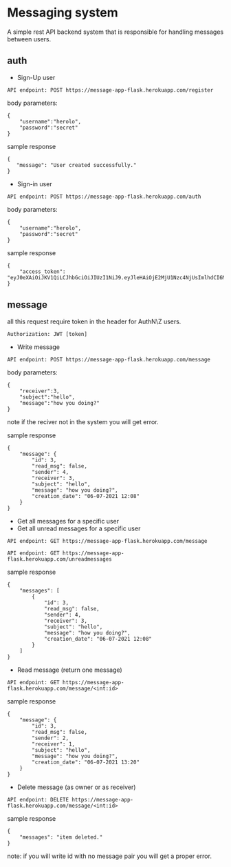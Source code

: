 # Messaging system

A simple rest API backend system that is responsible for handling
messages between users.

## auth
- Sign-Up user
```
API endpoint: POST https://message-app-flask.herokuapp.com/register
```
body parameters:
```
{
    "username":"herolo",
    "password":"secret"
}
```

sample response
```
{
   "message": "User created successfully."
}
```

- Sign-in user
```
API endpoint: POST https://message-app-flask.herokuapp.com/auth
```
body parameters:
```
{
    "username":"herolo",
    "password":"secret"
}
```

sample response
```
{
    "access_token": "eyJ0eXAiOiJKV1QiLCJhbGciOiJIUzI1NiJ9.eyJleHAiOjE2MjU1Nzc4NjUsImlhdCI6MTYyNTU3NzU2NSwibmJmIjoxNjI1NTc3NTY1LCJpZGVudGl0eSI6Mn0.S9tabjzusdBiQ7i2hPPFq9hVBwJpFbRAoP79GD8hzlo"
}
```

## message
all this request require token in the header for AuthN\Z users. 
```
Authorization: JWT [token]
```
- Write message

```
API endpoint: POST https://message-app-flask.herokuapp.com/message
```
body parameters:
```
{
    "receiver":3,
    "subject":"hello",
    "message":"how you doing?"
}
```
note if the reciver not in the system you will get error.

sample response
```
{
    "message": {
        "id": 3,
        "read_msg": false,
        "sender": 4,
        "receiver": 3,
        "subject": "hello",
        "message": "how you doing?",
        "creation_date": "06-07-2021 12:08"
    }
}
```

- Get all messages for a specific user
- Get all unread messages for a specific user
```
API endpoint: GET https://message-app-flask.herokuapp.com/message

API endpoint: GET https://message-app-flask.herokuapp.com/unreadmessages
```
sample response
```
{
    "messages": [
        {
            "id": 3,
            "read_msg": false,
            "sender": 4,
            "receiver": 3,
            "subject": "hello",
            "message": "how you doing?",
            "creation_date": "06-07-2021 12:08"
        }
    ]
}

```


- Read message (return one message)

```
API endpoint: GET https://message-app-flask.herokuapp.com/message/<int:id>
```
sample response
```
{
    "message": {
        "id": 3,
        "read_msg": false,
        "sender": 2,
        "receiver": 1,
        "subject": "hello",
        "message": "how you doing?",
        "creation_date": "06-07-2021 13:20"
    }
}
```
- Delete message (as owner or as receiver)
```
API endpoint: DELETE https://message-app-flask.herokuapp.com/message/<int:id>
```
sample response
```
{
    "messages": "item deleted."
}

```
note: if you will write id with no message pair you will get a proper error.
